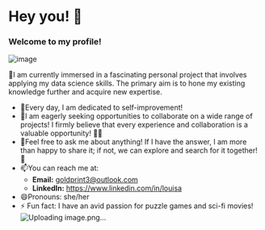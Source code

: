 # Hey you! 👋
### Welcome to my profile!


![image](https://github.com/user-attachments/assets/dc1fa8de-f692-4c74-8aa1-0fe3817dea21)


🔭I am currently immersed in a fascinating personal project that involves applying my data science skills. The primary aim is to hone my existing knowledge further and acquire new expertise.

- 🌱Every day, I am dedicated to self-improvement!
- 👯I am eagerly seeking opportunities to collaborate on a wide range of projects! I firmly believe that every experience and collaboration is a valuable opportunity! 🙌🏻
- 💬Feel free to ask me about anything! If I have the answer, I am more than happy to share it; if not, we can explore and search for it together! 🤝
- 📫You can reach me at:
  - **Email:** goldprint3@outlook.com
  - **LinkedIn:** https://www.linkedin.com/in/louisa
- 😄Pronouns: she/her
- ⚡ Fun fact: I have an avid passion for puzzle games and sci-fi movies!
  ![Uploading image.png…]()



